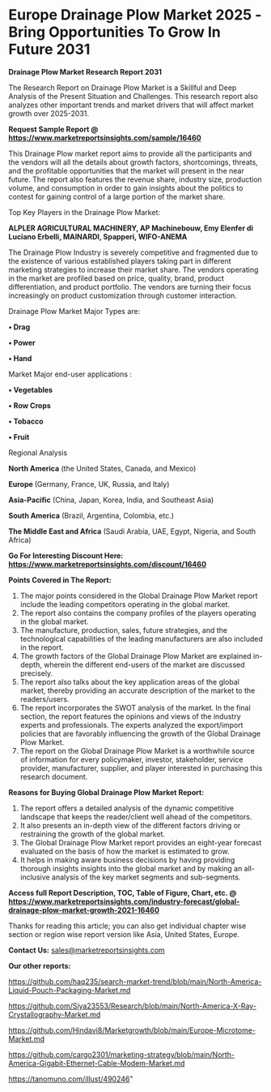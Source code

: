  # Europe Drainage Plow Market 2025 -Bring Opportunities To Grow In Future 2031

<strong>Drainage Plow Market Research Report 2031</strong>

The Research Report on Drainage Plow Market is a Skillful and Deep Analysis of the Present Situation and Challenges. This research report also analyzes other important trends and market drivers that will affect market growth over 2025-2031.

<strong>Request Sample Report @ <a href=https://www.marketreportsinsights.com/sample/16460>https://www.marketreportsinsights.com/sample/16460</a></strong>

This Drainage Plow market report aims to provide all the participants and the vendors will all the details about growth factors, shortcomings, threats, and the profitable opportunities that the market will present in the near future. The report also features the revenue share, industry size, production volume, and consumption in order to gain insights about the politics to contest for gaining control of a large portion of the market share.

Top Key Players in the Drainage Plow Market:

<strong>ALPLER AGRICULTURAL MACHINERY, AP Machinebouw, Emy Elenfer di Luciano Erbelli, MAINARDI, Spapperi, WIFO-ANEMA</strong>

The Drainage Plow Industry is severely competitive and fragmented due to the existence of various established players taking part in different marketing strategies to increase their market share. The vendors operating in the market are profiled based on price, quality, brand, product differentiation, and product portfolio. The vendors are turning their focus increasingly on product customization through customer interaction.

Drainage Plow Market Major Types are:

<strong>• Drag

• Power

• Hand</strong>

Market Major end-user applications :

<strong>• Vegetables

• Row Crops

• Tobacco

• Fruit</strong>

Regional Analysis

</u><strong><b>North America</b></strong> (the United States, Canada, and Mexico)

<strong><b>Europe </b></strong>(Germany, France, UK, Russia, and Italy)

<strong><b>Asia-Pacific</b></strong> (China, Japan, Korea, India, and Southeast Asia)

<strong><b>South America</b></strong> (Brazil, Argentina, Colombia, etc.)

<strong><b>The Middle East and Africa</b></strong> (Saudi Arabia, UAE, Egypt, Nigeria, and South Africa)

<strong>Go For Interesting Discount Here: <a href=https://www.marketreportsinsights.com/discount/16460>https://www.marketreportsinsights.com/discount/16460</a></strong>

<strong>Points Covered in The Report:</strong>
<ol>
  <li>The major points considered in the Global Drainage Plow Market report include the leading competitors operating in the global market.</li>
  <li>The report also contains the company profiles of the players operating in the global market.</li>
  <li>The manufacture, production, sales, future strategies, and the technological capabilities of the leading manufacturers are also included in the report.</li>
  <li>The growth factors of the Global Drainage Plow Market are explained in-depth, wherein the different end-users of the market are discussed precisely.</li>
  <li>The report also talks about the key application areas of the global market, thereby providing an accurate description of the market to the readers/users.</li>
  <li>The report incorporates the SWOT analysis of the market. In the final section, the report features the opinions and views of the industry experts and professionals. The experts analyzed the export/import policies that are favorably influencing the growth of the Global Drainage Plow Market.</li>
  <li>The report on the Global Drainage Plow Market is a worthwhile source of information for every policymaker, investor, stakeholder, service provider, manufacturer, supplier, and player interested in purchasing this research document.</li>
</ol>
<strong>Reasons for Buying Global Drainage Plow Market Report:</strong>

<ol>
  <li>The report offers a detailed analysis of the dynamic competitive landscape that keeps the reader/client well ahead of the competitors.</li>
  <li>It also presents an in-depth view of the different factors driving or restraining the growth of the global market.</li>
  <li>The Global Drainage Plow Market report provides an eight-year forecast evaluated on the basis of how the market is estimated to grow.</li>
  <li>It helps in making aware business decisions by having providing thorough insights insights into the global market and by making an all-inclusive analysis of the key market segments and sub-segments.</li>
</ol>
<strong>Access full Report Description, TOC, Table of Figure, Chart, etc. @ <a href=https://www.marketreportsinsights.com/industry-forecast/global-drainage-plow-market-growth-2021-16460>https://www.marketreportsinsights.com/industry-forecast/global-drainage-plow-market-growth-2021-16460</a></strong>


Thanks for reading this article; you can also get individual chapter wise section or region wise report version like Asia, United States, Europe.

<strong>Contact Us:</strong>
sales@marketreportsinsights.com

<strong>Our other reports:</strong>

<a href=https://github.com/haq235/search-market-trend/blob/main/North-America-Liquid-Pouch-Packaging-Market.md>https://github.com/haq235/search-market-trend/blob/main/North-America-Liquid-Pouch-Packaging-Market.md</a>

<a href=https://github.com/Siya23553/Research/blob/main/North-America-X-Ray-Crystallography-Market.md>https://github.com/Siya23553/Research/blob/main/North-America-X-Ray-Crystallography-Market.md</a>

<a href=https://github.com/Hindavi8/Marketgrowth/blob/main/Europe-Microtome-Market.md>https://github.com/Hindavi8/Marketgrowth/blob/main/Europe-Microtome-Market.md</a>

<a href=https://github.com/cargo2301/marketing-strategy/blob/main/North-America-Gigabit-Ethernet-Cable-Modem-Market.md>https://github.com/cargo2301/marketing-strategy/blob/main/North-America-Gigabit-Ethernet-Cable-Modem-Market.md</a>

<a href=https://tanomuno.com/illust/490246>https://tanomuno.com/illust/490246</a>"
